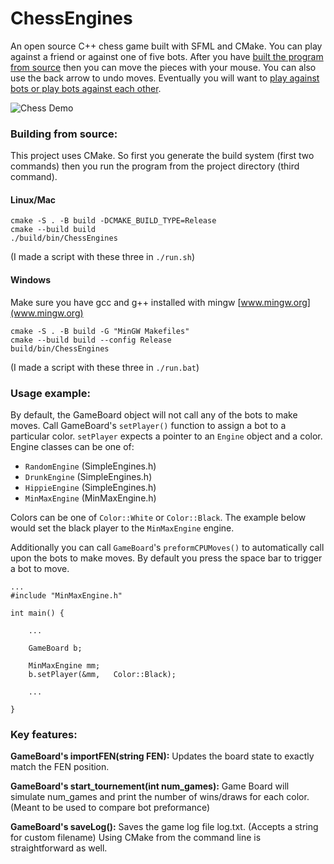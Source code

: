 # ChessEngines

An open source C++ chess game built with SFML and CMake. You can play against a friend or against one of five bots. After you have [built the program from source](#building-from-source) then you can move the pieces with your mouse. You can also use the back arrow to undo moves. Eventually you will want to [play against bots or play bots against each other](#usage-example).

![Chess Demo](src/chess_game_vid.gif)

### Building from source:

This project uses CMake. So first you generate the build system (first two commands) then you run the program from the project directory (third command).

#### Linux/Mac

```
cmake -S . -B build -DCMAKE_BUILD_TYPE=Release
cmake --build build
./build/bin/ChessEngines
```

(I made a script with these three in `./run.sh`)

#### Windows

Make sure you have gcc and g++ installed with mingw [www.mingw.org](www.mingw.org)

```
cmake -S . -B build -G "MinGW Makefiles"
cmake --build build --config Release
build/bin/ChessEngines
```

(I made a script with these three in `./run.bat`)

### Usage example:

By default, the GameBoard object will not call any of the bots to make moves. Call GameBoard's `setPlayer()` function to assign a bot to a particular color. `setPlayer` expects a pointer to an `Engine` object and a color. Engine classes can be one of:

- `RandomEngine` (SimpleEngines.h)
- `DrunkEngine` (SimpleEngines.h)
- `HippieEngine` (SimpleEngines.h)
- `MinMaxEngine` (MinMaxEngine.h)

Colors can be one of `Color::White` or `Color::Black`. The example below would set the black player to the `MinMaxEngine` engine.

Additionally you can call `GameBoard`'s `preformCPUMoves()` to automatically call upon the bots to make moves. By default you press the space bar to trigger a bot to move.


```
...
#include "MinMaxEngine.h"

int main() {

    ...

    GameBoard b;

    MinMaxEngine mm;
    b.setPlayer(&mm,   Color::Black);

    ...

}
```

### Key features:

**GameBoard's importFEN(string FEN):** Updates the board state to exactly match the FEN position.

**GameBoard's start_tournement(int num_games):** Game Board will simulate num_games and print the number of wins/draws for each color. (Meant to be used to compare bot preformance)

**GameBoard's saveLog():** Saves the game log file log.txt. (Accepts a string for custom filename)
Using CMake from the command line is straightforward as well.